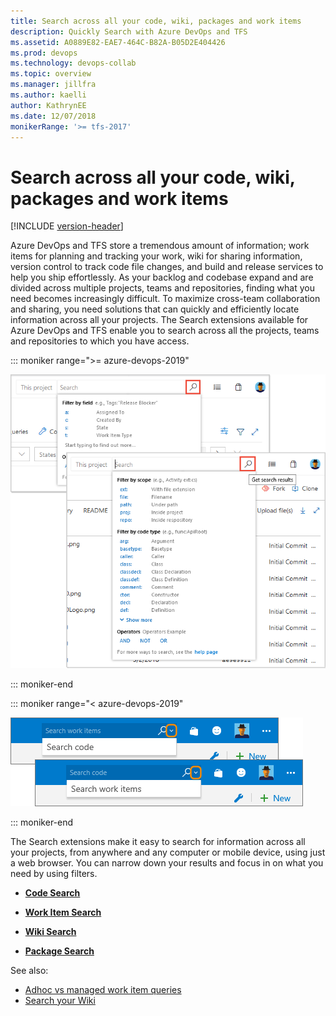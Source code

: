 ```yaml
---
title: Search across all your code, wiki, packages and work items
description: Quickly Search with Azure DevOps and TFS
ms.assetid: A0889E82-EAE7-464C-B82A-B05D2E404426
ms.prod: devops
ms.technology: devops-collab
ms.topic: overview
ms.manager: jillfra
ms.author: kaelli
author: KathrynEE
ms.date: 12/07/2018
monikerRange: '>= tfs-2017'
---
```


# Search across all your code, wiki, packages and work items

[!INCLUDE [version-header](../../_shared/version-tfs-2017-through-vsts.md)]

Azure DevOps and TFS store a tremendous amount of information; 
work items for planning and tracking your work, wiki for sharing information, version control to track code file changes, 
and build and release services to help you ship effortlessly. 
As your backlog and codebase expand and are divided across multiple projects, teams and repositories, 
finding what you need becomes increasingly difficult. To maximize cross-team 
collaboration and sharing, you need solutions that can quickly and 
efficiently locate information across all your projects. The Search 
extensions available for Azure DevOps and TFS 
enable you to search across all the projects, teams and repositories to which you have access. 

::: moniker range=">= azure-devops-2019"  

![Search boxes in Azure DevOps](_img/_shared/title-bar-search-box-select-type-tfs.png)

::: moniker-end

::: moniker range="< azure-devops-2019"  

![Search boxes in TFS 2018 and earlier](_img/_shared/title-bar-search-box-select-type.png)

::: moniker-end

The Search extensions make it easy to search for information across all
your projects, from anywhere and any computer or mobile device, using just a web browser.
You can narrow down your results and focus in on what you need by using filters.

- **[Code Search](code-search.md)**

- **[Work Item Search](work-item-search.md)**

- **[Wiki Search](../wiki/search-wiki.md)**

- **[Package Search](package-search.md)**

See also:

* [Adhoc vs managed work item queries](../../boards/queries/adhoc-vs-managed-queries.md?toc=/azure/devops/project/search/toc.json&bc=/azure/devops/project/search/breadcrumb/toc.json)
* [Search your Wiki](https://blogs.msdn.microsoft.com/devops/2017/12/01/announcing-public-preview-of-wiki-search/)

